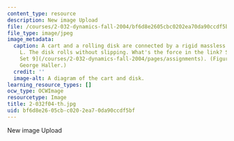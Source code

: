 ```yaml
---
content_type: resource
description: New image Upload
file: /courses/2-032-dynamics-fall-2004/bf6d8e2605cbc0202ea70da90ccdf5bf_2-032f04-th.jpg
file_type: image/jpeg
image_metadata:
  caption: A cart and a rolling disk are connected by a rigid massless link of length
    L. The disk rolls without slipping. What's the force in the link? See [Problem
    Set 9](/courses/2-032-dynamics-fall-2004/pages/assignments). (Figure by Prof.
    George Haller.)
  credit: ''
  image-alt: A diagram of the cart and disk.
learning_resource_types: []
ocw_type: OCWImage
resourcetype: Image
title: 2-032f04-th.jpg
uid: bf6d8e26-05cb-c020-2ea7-0da90ccdf5bf
---
```

New image Upload

